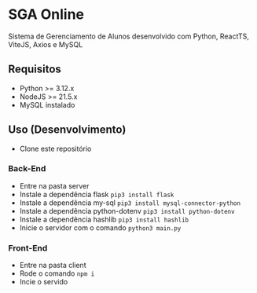 # SGA Online

Sistema de Gerenciamento de Alunos desenvolvido com Python, ReactTS, ViteJS, Axios e MySQL

## Requisitos

- Python >= 3.12.x
- NodeJS >= 21.5.x
- MySQL instalado

## Uso (Desenvolvimento)
- Clone este repositório

### Back-End
- Entre na pasta server
- Instale a dependência flask ```pip3 install flask```
- Instale a dependência my-sql ```pip3 install mysql-connector-python```
- Instale a dependência python-dotenv ```pip3 install python-dotenv```
- Instale a dependência hashlib ```pip3 install hashlib```
- Inicie o servidor com o comando ```python3 main.py```

### Front-End
- Entre na pasta client
- Rode o comando ```npm i```
- Incie o servido
